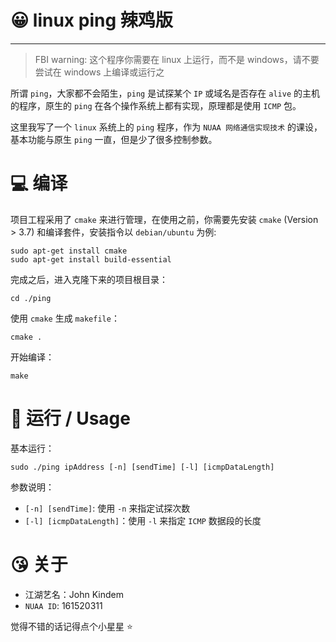 # 😀 linux ping 辣鸡版
---
> FBI warning: 这个程序你需要在 linux 上运行，而不是 windows，请不要尝试在 windows 上编译或运行之

所谓 `ping`，大家都不会陌生，`ping` 是试探某个 `IP` 或域名是否存在 `alive` 的主机的程序，原生的 `ping` 在各个操作系统上都有实现，原理都是使用 `ICMP` 包。

这里我写了一个 `linux` 系统上的 `ping` 程序，作为 `NUAA 网络通信实现技术` 的课设，基本功能与原生 `ping` 一直，但是少了很多控制参数。

# 💻 编译
项目工程采用了 `cmake` 来进行管理，在使用之前，你需要先安装 `cmake` (Version > 3.7) 和编译套件，安装指令以 `debian/ubuntu` 为例:

```
sudo apt-get install cmake
sudo apt-get install build-essential
```

完成之后，进入克隆下来的项目根目录：

```
cd ./ping
```

使用 `cmake` 生成 `makefile`：

```
cmake .
```

开始编译：

```
make
```

# 🏃 运行 / Usage
基本运行：

```
sudo ./ping ipAddress [-n] [sendTime] [-l] [icmpDataLength]
```

参数说明：

* `[-n] [sendTime]`: 使用 `-n` 来指定试探次数
* `[-l] [icmpDataLength]`：使用 `-l` 来指定 `ICMP` 数据段的长度

# 😘 关于
* 江湖艺名：John Kindem
* `NUAA ID`: 161520311

觉得不错的话记得点个小星星 ⭐
